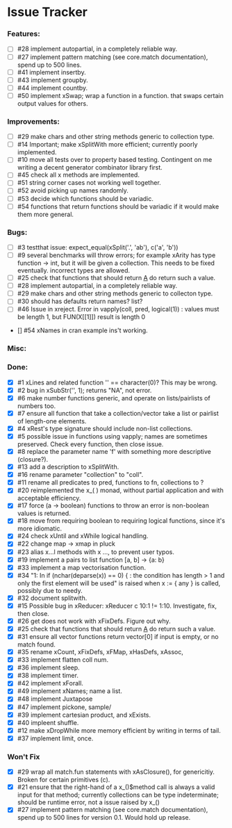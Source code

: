 
Issue Tracker
=========================================

### Features:

- [ ] #28 implement autopartial, in a completely reliable way.
- [ ] #27 implement pattern matching (see core.match documentation), spend up to 500 lines.
- [ ] #41 implement insertby.
- [ ] #43 implement groupby.
- [ ] #44 implement countby.
- [ ] #50 implement xSwap; wrap a function in a function.
    that swaps certain output values for others.

### Improvements:

- [ ] #29 make chars and other string methods generic to collection type.
- [ ] #14 Important; make xSplitWith more efficient; currently poorly implemented.
- [ ] #10 move all tests over to property based testing. Contingent on me writing a decent generator combinator library first.
- [ ] #45 check all x methods are implemented.
- [ ] #51 string corner cases not working well together.
- [ ] #52 avoid picking up names randomly.
- [ ] #53 decide which functions should be variadic.
- [ ] #54 functions that return functions should be variadic if it would make them more general.

### Bugs:

- [ ] #3 testthat issue: expect_equal(xSplit('.', 'ab'), c('a', 'b'))
- [ ] #9 several benchmarks will throw errors; for example xArity has type function -> int, but it will be given a collection. This needs to be fixed eventually.
    incorrect types are allowed.
- [ ] #25 check that functions that should return [A](0) do return such a value.
- [ ] #28 implement autopartial, in a completely reliable way.
- [ ] #29 make chars and other string methods generic to collecton type.
- [ ] #30 should has defaults return names? list?
- [ ] #46 Issue in xreject. Error in vapply(coll, pred, logical(1)) : values must be length 1,
 but FUN(X[[1]]) result is length 0
 - [] #54 xNames in cran example ins't working.

### Misc:

### Done:

- [x] #1 xLines and related function '' == character(0)? This may be wrong.
- [x] #2 bug in xSubStr('', 1); returns "NA", not error.
- [x] #6 make number functions generic, and operate on lists/pairlists of numbers too.
- [x] #7 ensure all function that take a collection/vector take a list or pairlist of length-one elements.
- [x] #4 xRest's type signature should include non-list collections.
- [x] #5 possible issue in functions using vapply; names are sometimes preserved. Check every function, then close issue.
- [x] #8 replace the parameter name 'f' with something more descriptive (closure?).
- [x] #13 add a description to xSplitWith.
- [x] #16 rename parameter "collection" to "coll".
- [x] #11 rename all predicates to pred, functions to fn, collections to ?
- [x] #20 reimplemented the x_( ) monad, without partial application and with acceptable efficiency.
- [x] #17 force (a -> boolean) functions to throw an error is non-boolean values is returned.
- [x] #18 move from requiring boolean to requiring logical functions, since it's more idiomatic.
- [x] #24 check xUntil and xWhile logical handling.
- [x] #22 change map -> xmap in pluck
- [x] #23 alias x...l methods with x ..., to prevent user typos.
- [x] #19 implement a pairs to list function [a, b] -> {a: b}
- [x] #33 implement a map vectorisation function.
- [x] #34 "1: In if (nchar(deparse(x)) == 0) { :
  the condition has length > 1 and only the first element will be used" is raised when x := { any } is called, 
  possibly due to needy.
- [x] #32 document splitwith.
- [x] #15 Possible bug in xReducer: xReducer c 10:1 != 1:10. Investigate, fix, then close.
- [x] #26 get does not work with xFixDefs. Figure out why.
- [x] #25 check that functions that should return [A](0) do return such a value.
- [x] #31 ensure all vector functions return vector[0] if input is empty, or no match found.
- [x] #35 rename xCount, xFixDefs, xFMap, xHasDefs, xAssoc, 
- [x] #33 implement flatten coll num.
- [x] #36 implement sleep.
- [x] #38 implement timer.
- [x] #42 implement xForall.
- [x] #49 implement xNames; name a list.
- [x] #48 implement Juxtapose
- [x] #47 implement pickone, sample/
- [x] #39 implement cartesian product, and xExists.
- [x] #40 impleent shuffle.
- [x] #12 make xDropWhile more memory efficient by writing in terms of tail.
- [x] #37 implement limit, once.

### Won't Fix

- [x] #29 wrap all match.fun statements with xAsClosure(), for genericitiy.
Broken for certain primitives (c).
- [x] #21 ensure that the right-hand of a x_()$method call is always a valid input for that method; currently
collections can be type indeterminate; should be runtime error, not a issue raised by x_()
- [x] #27 implement pattern matching (see core.match documentation), spend up to 500 lines for version 0.1.
Would hold up release.
